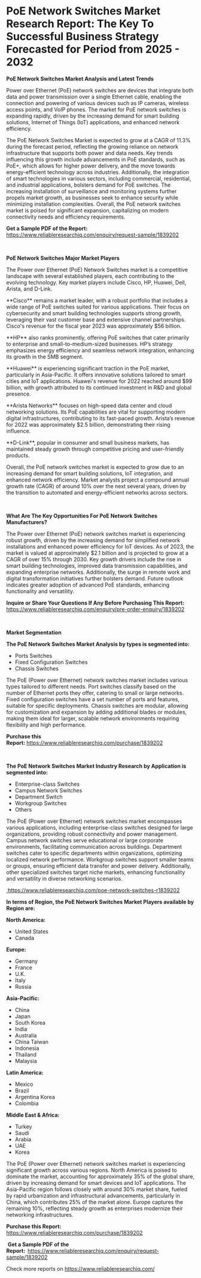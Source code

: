 <p><h1>PoE Network Switches Market Research Report: The Key To Successful Business Strategy Forecasted for Period from 2025 - 2032</h1></p><p><strong>PoE Network Switches Market Analysis and Latest Trends</strong></p>
<p><p>Power over Ethernet (PoE) network switches are devices that integrate both data and power transmission over a single Ethernet cable, enabling the connection and powering of various devices such as IP cameras, wireless access points, and VoIP phones. The market for PoE network switches is expanding rapidly, driven by the increasing demand for smart building solutions, Internet of Things (IoT) applications, and enhanced network efficiency.</p><p>The PoE Network Switches Market is expected to grow at a CAGR of 11.3% during the forecast period, reflecting the growing reliance on network infrastructure that supports both power and data needs. Key trends influencing this growth include advancements in PoE standards, such as PoE+, which allows for higher power delivery, and the move towards energy-efficient technology across industries. Additionally, the integration of smart technologies in various sectors, including commercial, residential, and industrial applications, bolsters demand for PoE switches. The increasing installation of surveillance and monitoring systems further propels market growth, as businesses seek to enhance security while minimizing installation complexities. Overall, the PoE network switches market is poised for significant expansion, capitalizing on modern connectivity needs and efficiency requirements.</p></p>
<p><strong>Get a Sample PDF of the Report:&nbsp;</strong> <a href="https://www.reliableresearchiq.com/enquiry/request-sample/1839202?utm_campaign=2101&utm_medium=2&utm_source=Github&utm_content=ia&utm_term=11022025&utm_id=poe-network-switches">https://www.reliableresearchiq.com/enquiry/request-sample/1839202</a></p>
<p>&nbsp;</p>
<p><strong>PoE Network Switches Major Market Players</strong></p>
<p><p>The Power over Ethernet (PoE) Network Switches market is a competitive landscape with several established players, each contributing to the evolving technology. Key market players include Cisco, HP, Huawei, Dell, Arista, and D-Link.</p><p>**Cisco** remains a market leader, with a robust portfolio that includes a wide range of PoE switches suited for various applications. Their focus on cybersecurity and smart building technologies supports strong growth, leveraging their vast customer base and extensive channel partnerships. Cisco's revenue for the fiscal year 2023 was approximately $56 billion.</p><p>**HP** also ranks prominently, offering PoE switches that cater primarily to enterprise and small-to-medium-sized businesses. HP’s strategy emphasizes energy efficiency and seamless network integration, enhancing its growth in the SMB segment.</p><p>**Huawei** is experiencing significant traction in the PoE market, particularly in Asia-Pacific. It offers innovative solutions tailored to smart cities and IoT applications. Huawei's revenue for 2022 reached around $99 billion, with growth attributed to its continued investment in R&D and global presence.</p><p>**Arista Networks** focuses on high-speed data center and cloud networking solutions. Its PoE capabilities are vital for supporting modern digital infrastructures, contributing to its fast-paced growth. Arista’s revenue for 2022 was approximately $2.5 billion, demonstrating their rising influence.</p><p>**D-Link**, popular in consumer and small business markets, has maintained steady growth through competitive pricing and user-friendly products. </p><p>Overall, the PoE network switches market is expected to grow due to an increasing demand for smart building solutions, IoT integration, and enhanced network efficiency. Market analysts project a compound annual growth rate (CAGR) of around 10% over the next several years, driven by the transition to automated and energy-efficient networks across sectors.</p></p>
<p>&nbsp;</p>
<p><strong>What Are The Key Opportunities For PoE Network Switches Manufacturers?</strong></p>
<p><p>The Power over Ethernet (PoE) network switches market is experiencing robust growth, driven by the increasing demand for simplified network installations and enhanced power efficiency for IoT devices. As of 2023, the market is valued at approximately $2.1 billion and is projected to grow at a CAGR of over 15% through 2030. Key growth drivers include the rise in smart building technologies, improved data transmission capabilities, and expanding enterprise networks. Additionally, the surge in remote work and digital transformation initiatives further bolsters demand. Future outlook indicates greater adoption of advanced PoE standards, enhancing functionality and versatility.</p></p>
<p><strong>Inquire or Share Your Questions If Any Before Purchasing This Report:</strong> <a href="https://www.reliableresearchiq.com/enquiry/pre-order-enquiry/1839202?utm_campaign=2101&utm_medium=2&utm_source=Github&utm_content=ia&utm_term=11022025&utm_id=poe-network-switches">https://www.reliableresearchiq.com/enquiry/pre-order-enquiry/1839202</a></p>
<p>&nbsp;</p>
<p><strong>Market Segmentation</strong></p>
<p><strong>The PoE Network Switches Market Analysis by types is segmented into:</strong></p>
<p><ul><li>Ports Switches</li><li>Fixed Configuration Switches</li><li>Chassis Switches</li></ul></p>
<p><p>The PoE (Power over Ethernet) network switches market includes various types tailored to different needs. Port switches classify based on the number of Ethernet ports they offer, catering to small or large networks. Fixed configuration switches have a set number of ports and features, suitable for specific deployments. Chassis switches are modular, allowing for customization and expansion by adding additional blades or modules, making them ideal for larger, scalable network environments requiring flexibility and high performance.</p></p>
<p><strong>Purchase this Report:&nbsp;</strong><a href="https://www.reliableresearchiq.com/purchase/1839202?utm_campaign=2101&utm_medium=2&utm_source=Github&utm_content=ia&utm_term=11022025&utm_id=poe-network-switches">https://www.reliableresearchiq.com/purchase/1839202</a></p>
<p>&nbsp;</p>
<p><strong>The PoE Network Switches Market Industry Research by Application is segmented into:</strong></p>
<p><ul><li>Enterprise-class Switches</li><li>Campus Network Switches</li><li>Department Switch</li><li>Workgroup Switches</li><li>Others</li></ul></p>
<p><p>The PoE (Power over Ethernet) network switches market encompasses various applications, including enterprise-class switches designed for large organizations, providing robust connectivity and power management. Campus network switches serve educational or large corporate environments, facilitating communication across buildings. Department switches cater to specific departments within organizations, optimizing localized network performance. Workgroup switches support smaller teams or groups, ensuring efficient data transfer and power delivery. Additionally, other specialized switches target niche markets, enhancing functionality and versatility in diverse networking scenarios.</p></p>
<p><a href="https://www.reliableresearchiq.com/poe-network-switches-r1839202?utm_campaign=2101&utm_medium=2&utm_source=Github&utm_content=ia&utm_term=11022025&utm_id=poe-network-switches">&nbsp;https://www.reliableresearchiq.com/poe-network-switches-r1839202</a></p>
<p><strong>In terms of Region, the PoE Network Switches Market Players available by Region are:</strong></p>
<p>
    <p> <strong> North America: </strong>
        <ul>
            <li>United States</li>
            <li>Canada</li>
        </ul>
        </p> 
    <p> <strong> Europe: </strong>
        <ul>
            <li>Germany</li>
            <li>France</li>
            <li>U.K.</li>
            <li>Italy</li>
            <li>Russia</li>
        </ul>
        </p> 
    <p> <strong> Asia-Pacific: </strong>
        <ul>
            <li>China</li>
            <li>Japan</li>
            <li>South Korea</li>
            <li>India</li>
            <li>Australia</li>
            <li>China Taiwan</li>
            <li>Indonesia</li>
            <li>Thailand</li>
            <li>Malaysia</li>
        </ul>
        </p> 
    <p> <strong> Latin America: </strong>
        <ul>
            <li>Mexico</li>
            <li>Brazil</li>
            <li>Argentina Korea</li>
            <li>Colombia</li>
        </ul>
        </p> 
    <p> <strong> Middle East & Africa: </strong>
        <ul>
            <li>Turkey</li>
            <li>Saudi</li>
            <li>Arabia</li>
            <li>UAE</li>
            <li>Korea</li>
        </ul>
    </p>
    </p>
<p><p>The PoE (Power over Ethernet) network switches market is experiencing significant growth across various regions. North America is poised to dominate the market, accounting for approximately 35% of the global share, driven by increasing demand for smart devices and IoT applications. The Asia-Pacific region follows closely with around 30% market share, fueled by rapid urbanization and infrastructural advancements, particularly in China, which contributes 25% of the market alone. Europe captures the remaining 10%, reflecting steady growth as enterprises modernize their networking infrastructures.</p></p>
<p><strong>Purchase this Report: </strong><a href="https://www.reliableresearchiq.com/purchase/1839202?utm_campaign=2101&utm_medium=2&utm_source=Github&utm_content=ia&utm_term=11022025&utm_id=poe-network-switches">https://www.reliableresearchiq.com/purchase/1839202</a></p>
<p>&nbsp;<strong>Get a Sample PDF of the Report:&nbsp;&nbsp;</strong><a href="https://www.reliableresearchiq.com/enquiry/request-sample/1839202?utm_campaign=2101&utm_medium=2&utm_source=Github&utm_content=ia&utm_term=11022025&utm_id=poe-network-switches">https://www.reliableresearchiq.com/enquiry/request-sample/1839202</a></p>
<p><strong></strong></p>
<p>Check more reports on <a href="https://www.reliableresearchiq.com/?utm_campaign=2101&utm_medium=2&utm_source=Github&utm_content=ia&utm_term=11022025&utm_id=poe-network-switches">https://www.reliableresearchiq.com/</a></p>